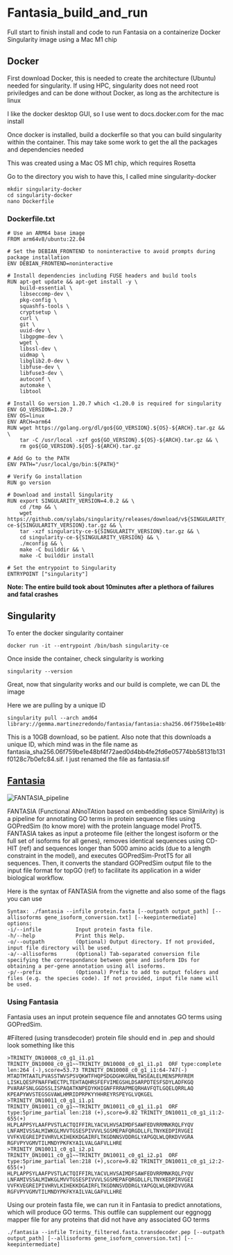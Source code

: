 # Fantasia_build_and_run
Full start to finish install and code to run Fantasia on a containerize Docker Singularity image using a Mac M1 chip

## Docker
First download Docker, this is needed to create the architecture (Ubuntu) needed for singularity. If using HPC, singularity does not need root priviledges and can be done without Docker, as long as the architecture is linux

I like the docker desktop GUI, so I use went to docs.docker.com for the mac install

Once docker is installed, build a dockerfile so that you can build singularity within the container. This may take some work to get the all the packages and dependencies needed

This was created using a Mac OS M1 chip, which requires Rosetta

Go to the directory you wish to have this, I called mine singularity-docker

```
mkdir singularity-docker
cd singularity-docker
nano Dockerfile
```

### Dockerfile.txt
```
# Use an ARM64 base image
FROM arm64v8/ubuntu:22.04

# Set the DEBIAN_FRONTEND to noninteractive to avoid prompts during package installation
ENV DEBIAN_FRONTEND=noninteractive

# Install dependencies including FUSE headers and build tools
RUN apt-get update && apt-get install -y \
    build-essential \
    libseccomp-dev \
    pkg-config \
    squashfs-tools \
    cryptsetup \
    curl \
    git \
    uuid-dev \
    libgpgme-dev \
    wget \
    libssl-dev \
    uidmap \
    libglib2.0-dev \
    libfuse-dev \
    libfuse3-dev \
    autoconf \
    automake \
    libtool

# Install Go version 1.20.7 which <1.20.0 is required for singularity
ENV GO_VERSION=1.20.7
ENV OS=linux
ENV ARCH=arm64
RUN wget https://golang.org/dl/go${GO_VERSION}.${OS}-${ARCH}.tar.gz && \
    tar -C /usr/local -xzf go${GO_VERSION}.${OS}-${ARCH}.tar.gz && \
    rm go${GO_VERSION}.${OS}-${ARCH}.tar.gz

# Add Go to the PATH
ENV PATH="/usr/local/go/bin:${PATH}"

# Verify Go installation
RUN go version

# Download and install Singularity
RUN export SINGULARITY_VERSION=4.0.2 && \
    cd /tmp && \
    wget https://github.com/sylabs/singularity/releases/download/v${SINGULARITY_VERSION}/singularity-ce-${SINGULARITY_VERSION}.tar.gz && \
    tar -xzf singularity-ce-${SINGULARITY_VERSION}.tar.gz && \
    cd singularity-ce-${SINGULARITY_VERSION} && \
    ./mconfig && \
    make -C builddir && \
    make -C builddir install

# Set the entrypoint to Singularity
ENTRYPOINT ["singularity"]
```
**Note: The entire build took about 10minutes after a plethora of failures and fatal crashes**

## Singularity

To enter the docker singularity container

```
docker run -it --entrypoint /bin/bash singularity-ce
```

Once inside the container, check singularity is working

```
singularity --version
```

Great, now that singularity works and our build is complete, we can DL the image

Here we are pulling by a unique ID

```
singularity pull --arch amd64 library://gemma.martinezredondo/fantasia/fantasia:sha256.06f759be1e48bf4f72aed0d4bb4fe2fd6e05774bb58131b131f0128c7b0efc84
```

This is a 10GB download, so be patient. Also note that this downloads a unique ID, which mind was in the file name as fantasia_sha256.06f759be1e48bf4f72aed0d4bb4fe2fd6e05774bb58131b131f0128c7b0efc84.sif. I just renamed the file as fantasia.sif 

## [Fantasia](https://github.com/MetazoaPhylogenomicsLab/FANTASIA?tab=readme-ov-file)
![FANTASIA_pipeline](https://github.com/user-attachments/assets/c8d464ad-a3bd-4031-80cc-8c4d46917218)

FANTASIA (Functional ANnoTAtion based on embedding space SImilArity) is a pipeline for annotating GO terms in protein sequence files using GOPredSim (to know more) with the protein language model ProtT5. FANTASIA takes as input a proteome file (either the longest isoform or the full set of isoforms for all genes), removes identical sequences using CD-HIT (ref) and sequences longer than 5000 amino acids (due to a length constraint in the model), and executes GOPredSim-ProtT5 for all sequences. Then, it converts the standard GOPredSim output file to the input file format for topGO (ref) to facilitate its application in a wider biological workflow.

Here is the syntax of FANTASIA from the vignette and also some of the flags you can use
```
Syntax: ./fantasia --infile protein.fasta [--outpath output_path] [--allisoforms gene_isoform_conversion.txt] [--keepintermediate]
options:
-i/--infile           Input protein fasta file.
-h/--help             Print this Help.
-o/--outpath          (Optional) Output directory. If not provided, input file directory will be used.
-a/--allisoforms      (Optional) Tab-separated conversion file specifying the correspondance between gene and isoform IDs for obtaining a per-gene annotation using all isoforms.
-p/--prefix           (Optional) Prefix to add to output folders and files (e.g. the species code). If not provided, input file name will be used.
```

### Using Fantasia
Fantasia uses an input protein sequence file and annotates GO terms using GOPredSim. 

#Filtered (using transdecoder) protein file should end in .pep and should look something like this
```
>TRINITY_DN10008_c0_g1_i1.p1 TRINITY_DN10008_c0_g1~~TRINITY_DN10008_c0_g1_i1.p1  ORF type:complete len:264 (-),score=53.73 TRINITY_DN10008_c0_g1_i1:64-747(-)
MTADTMTAATLPVASSTWVSPSVQKWTFHQPSDGDGHKGRNLTWSEALELMENSPRFREM
LISKLQESPFNAFFWECTPLTEHTAQHRSFEFVIMEGSHLDSARPDTESFSDYLADFKGQ
PVARAFSNLGGDSSLISPAQATKNPEDYKHIGNFFRRAPMEQRHAVFQTLGQELQRRLAQ
KPEAPYWVSTEGSGVAWLHMRIDPRPKYYHHREYRSPEYGLVQKGEL
>TRINITY_DN10011_c0_g1_i1.p1 TRINITY_DN10011_c0_g1~~TRINITY_DN10011_c0_g1_i1.p1  ORF type:5prime_partial len:218 (+),score=9.82 TRINITY_DN10011_c0_g1_i1:2-655(+)
HLPLAPPSYLAAFPVSTLACTQIFFIRLYACVLHVSAIMDFSAWFEDVRRMNKRQLFYQV
LNFAMIVSSALMIWKGLMVVTGSESPIVVVLSGSMEPAFQRGDLLFLTNYKEDPIRVGEI
VVFKVEGREIPIVHRVLKIHEKKDGAIRFLTKGDNNSVDDRGLYAPGQLWLQRKDVVGRA
RGFVPYVGMVTILMNDYPKFKYAILVALGAFVLLHRE
>TRINITY_DN10011_c0_g1_i2.p1 TRINITY_DN10011_c0_g1~~TRINITY_DN10011_c0_g1_i2.p1  ORF type:5prime_partial len:218 (+),score=9.82 TRINITY_DN10011_c0_g1_i2:2-655(+)
HLPLAPPSYLAAFPVSTLACTQIFFIRLYACVLHVSAIMDFSAWFEDVRRMNKRQLFYQV
LNFAMIVSSALMIWKGLMVVTGSESPIVVVLSGSMEPAFQRGDLLFLTNYKEDPIRVGEI
VVFKVEGREIPIVHRVLKIHEKKDGAIRFLTKGDNNSVDDRGLYAPGQLWLQRKDVVGRA
RGFVPYVGMVTILMNDYPKFKYAILVALGAFVLLHRE
```

Using our protein fasta file, we can run it in Fantasia to predict annotations, which will produce GO terms. This outfile can supplement our eggnogg mapper file for any proteins that did not have any associated GO terms

```
./fantasia --infile Trinity_filtered.fasta.transdecoder.pep [--outpath output_path] [--allisoforms gene_isoform_conversion.txt] [--keepintermediate]
```



